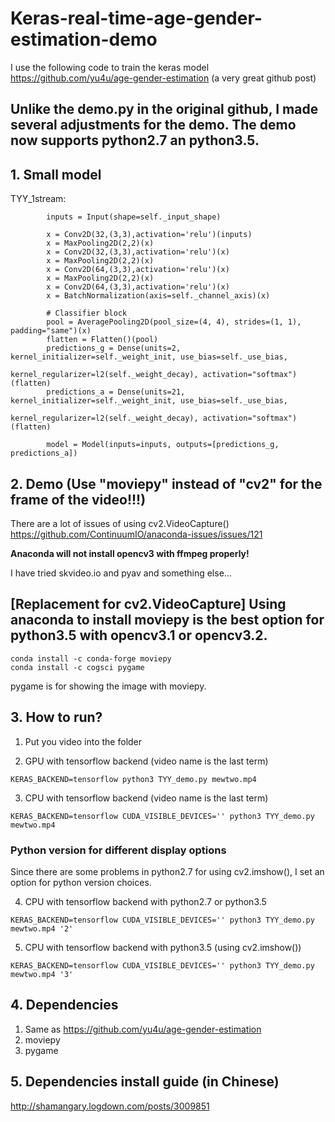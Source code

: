 # Keras-real-time-age-gender-estimation-demo
I use the following code to train the keras model
https://github.com/yu4u/age-gender-estimation (a very great github post)

Unlike the demo.py in the original github, I made several adjustments for the demo. The demo now supports python2.7 an python3.5.
--
## 1. Small model

TYY_1stream:
```
        inputs = Input(shape=self._input_shape)

        x = Conv2D(32,(3,3),activation='relu')(inputs)
        x = MaxPooling2D(2,2)(x)
        x = Conv2D(32,(3,3),activation='relu')(x)
        x = MaxPooling2D(2,2)(x)
        x = Conv2D(64,(3,3),activation='relu')(x)
        x = MaxPooling2D(2,2)(x)
        x = Conv2D(64,(3,3),activation='relu')(x)
        x = BatchNormalization(axis=self._channel_axis)(x)

        # Classifier block
        pool = AveragePooling2D(pool_size=(4, 4), strides=(1, 1), padding="same")(x)
        flatten = Flatten()(pool)
        predictions_g = Dense(units=2, kernel_initializer=self._weight_init, use_bias=self._use_bias,
                              kernel_regularizer=l2(self._weight_decay), activation="softmax")(flatten)
        predictions_a = Dense(units=21, kernel_initializer=self._weight_init, use_bias=self._use_bias,
                              kernel_regularizer=l2(self._weight_decay), activation="softmax")(flatten)

        model = Model(inputs=inputs, outputs=[predictions_g, predictions_a])
```


## 2. Demo (Use "moviepy" instead of "cv2" for the frame of the video!!!)

There are a lot of issues of using cv2.VideoCapture()
https://github.com/ContinuumIO/anaconda-issues/issues/121

**Anaconda will not install opencv3 with ffmpeg properly!**

I have tried skvideo.io and pyav and something else...

[Replacement for cv2.VideoCapture] Using anaconda to install moviepy is the best option for python3.5 with opencv3.1 or opencv3.2.
--
```
conda install -c conda-forge moviepy
conda install -c cogsci pygame
```
pygame is for showing the image with moviepy.

## 3. How to run?
1. Put you video into the folder

2. GPU with tensorflow backend (video name is the last term)
```
KERAS_BACKEND=tensorflow python3 TYY_demo.py mewtwo.mp4
```
3. CPU with tensorflow backend (video name is the last term)
```
KERAS_BACKEND=tensorflow CUDA_VISIBLE_DEVICES='' python3 TYY_demo.py mewtwo.mp4
```
### Python version for different display options
Since there are some problems in python2.7 for using cv2.imshow(), I set an option for python version choices. 

4. CPU with tensorflow backend with python2.7 or python3.5
```
KERAS_BACKEND=tensorflow CUDA_VISIBLE_DEVICES='' python3 TYY_demo.py mewtwo.mp4 '2'
```
5. CPU with tensorflow backend with python3.5 (using cv2.imshow())
```
KERAS_BACKEND=tensorflow CUDA_VISIBLE_DEVICES='' python3 TYY_demo.py mewtwo.mp4 '3'
```


## 4. Dependencies
1. Same as https://github.com/yu4u/age-gender-estimation
2. moviepy
3. pygame

## 5. Dependencies install guide (in Chinese)
http://shamangary.logdown.com/posts/3009851
